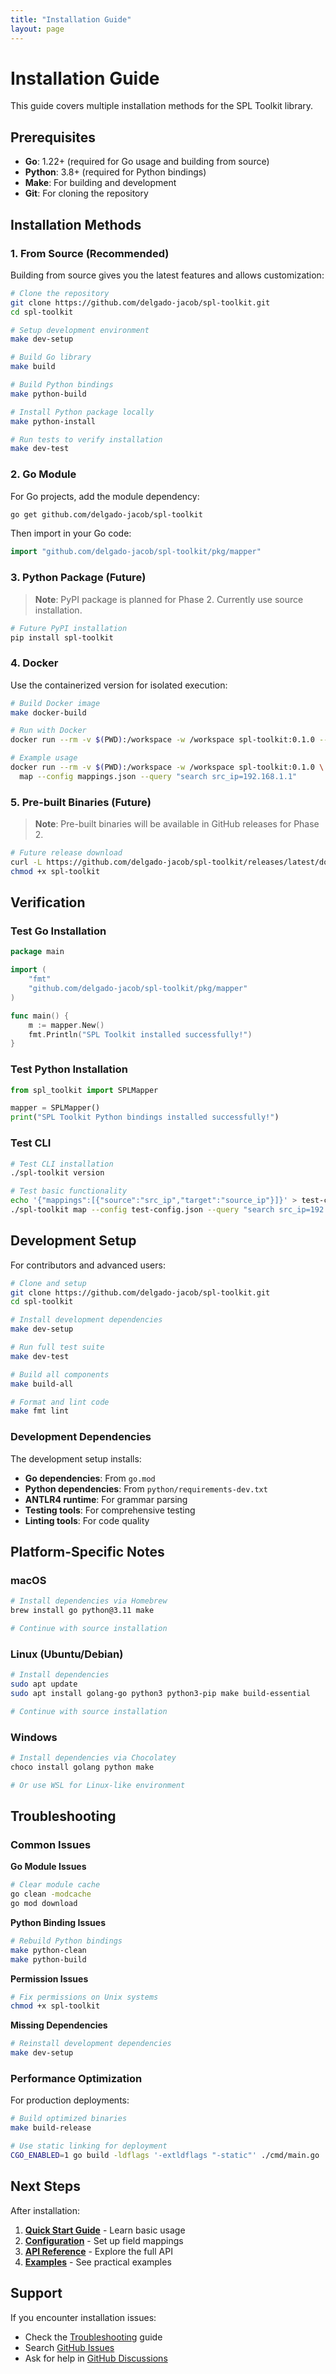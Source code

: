```yaml
---
title: "Installation Guide"
layout: page
---
```


# Installation Guide

This guide covers multiple installation methods for the SPL Toolkit library.

## Prerequisites

- **Go**: 1.22+ (required for Go usage and building from source)
- **Python**: 3.8+ (required for Python bindings)
- **Make**: For building and development
- **Git**: For cloning the repository

## Installation Methods

### 1. From Source (Recommended)

Building from source gives you the latest features and allows customization:

```bash
# Clone the repository
git clone https://github.com/delgado-jacob/spl-toolkit.git
cd spl-toolkit

# Setup development environment
make dev-setup

# Build Go library
make build

# Build Python bindings
make python-build

# Install Python package locally
make python-install

# Run tests to verify installation
make dev-test
```

### 2. Go Module

For Go projects, add the module dependency:

```bash
go get github.com/delgado-jacob/spl-toolkit
```

Then import in your Go code:

```go
import "github.com/delgado-jacob/spl-toolkit/pkg/mapper"
```

### 3. Python Package (Future)

> **Note**: PyPI package is planned for Phase 2. Currently use source installation.

```bash
# Future PyPI installation
pip install spl-toolkit
```

### 4. Docker

Use the containerized version for isolated execution:

```bash
# Build Docker image
make docker-build

# Run with Docker
docker run --rm -v $(PWD):/workspace -w /workspace spl-toolkit:0.1.0 --help

# Example usage
docker run --rm -v $(PWD):/workspace -w /workspace spl-toolkit:0.1.0 \
  map --config mappings.json --query "search src_ip=192.168.1.1"
```

### 5. Pre-built Binaries (Future)

> **Note**: Pre-built binaries will be available in GitHub releases for Phase 2.

```bash
# Future release download
curl -L https://github.com/delgado-jacob/spl-toolkit/releases/latest/download/spl-toolkit-linux-amd64 -o spl-toolkit
chmod +x spl-toolkit
```

## Verification

### Test Go Installation

```go
package main

import (
    "fmt"
    "github.com/delgado-jacob/spl-toolkit/pkg/mapper"
)

func main() {
    m := mapper.New()
    fmt.Println("SPL Toolkit installed successfully!")
}
```

### Test Python Installation

```python
from spl_toolkit import SPLMapper

mapper = SPLMapper()
print("SPL Toolkit Python bindings installed successfully!")
```

### Test CLI

```bash
# Test CLI installation
./spl-toolkit version

# Test basic functionality
echo '{"mappings":[{"source":"src_ip","target":"source_ip"}]}' > test-config.json
./spl-toolkit map --config test-config.json --query "search src_ip=192.168.1.1"
```

## Development Setup

For contributors and advanced users:

```bash
# Clone and setup
git clone https://github.com/delgado-jacob/spl-toolkit.git
cd spl-toolkit

# Install development dependencies
make dev-setup

# Run full test suite
make dev-test

# Build all components
make build-all

# Format and lint code
make fmt lint
```

### Development Dependencies

The development setup installs:

- **Go dependencies**: From `go.mod`
- **Python dependencies**: From `python/requirements-dev.txt`
- **ANTLR4 runtime**: For grammar parsing
- **Testing tools**: For comprehensive testing
- **Linting tools**: For code quality

## Platform-Specific Notes

### macOS

```bash
# Install dependencies via Homebrew
brew install go python@3.11 make

# Continue with source installation
```

### Linux (Ubuntu/Debian)

```bash
# Install dependencies
sudo apt update
sudo apt install golang-go python3 python3-pip make build-essential

# Continue with source installation
```

### Windows

```powershell
# Install dependencies via Chocolatey
choco install golang python make

# Or use WSL for Linux-like environment
```

## Troubleshooting

### Common Issues

**Go Module Issues**
```bash
# Clear module cache
go clean -modcache
go mod download
```

**Python Binding Issues**
```bash
# Rebuild Python bindings
make python-clean
make python-build
```

**Permission Issues**
```bash
# Fix permissions on Unix systems
chmod +x spl-toolkit
```

**Missing Dependencies**
```bash
# Reinstall development dependencies
make dev-setup
```

### Performance Optimization

For production deployments:

```bash
# Build optimized binaries
make build-release

# Use static linking for deployment
CGO_ENABLED=1 go build -ldflags '-extldflags "-static"' ./cmd/main.go
```

## Next Steps

After installation:

1. **[Quick Start Guide](quickstart.md)** - Learn basic usage
2. **[Configuration](configuration.md)** - Set up field mappings
3. **[API Reference](api/)** - Explore the full API
4. **[Examples](examples/)** - See practical examples

## Support

If you encounter installation issues:

- Check the [Troubleshooting](troubleshooting.md) guide
- Search [GitHub Issues](https://github.com/delgado-jacob/spl-toolkit/issues)
- Ask for help in [GitHub Discussions](https://github.com/delgado-jacob/spl-toolkit/discussions)
